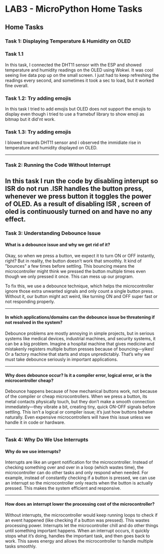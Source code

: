 # LAB3 - MicroPython Home Tasks

## Home Tasks

###  Task 1: Displaying Temperature & Humidity on OLED
###  Task 1.1
In this task, I connected the DHT11 sensor with the ESP and showed temperature and humidity readings on the OLED using Wokwi. It was cool seeing live data pop up on the small screen. I just had to keep refreshing the readings every second, and sometimes it took a sec to load, but it worked fine overall.

###  Task 1.2: Try adding emojis
In this task I tried to add emojis but OLED does not support the emojis to display even though i tried to use a framebuf library to show emoji as bitmap but it did'nt work.
###  Task 1.3: Try adding emojis
I blowed towards DHT11 sensor and i observed the immidiate rise in temperature and humidity displayed on OLED.

---

### Task 2: Running the Code Without Interrupt 

In this task I run the code by disabling interupt so ISR do not run .ISR handles the button press, whenever we press button it toggles the power of OLED. As a result of disabling ISR , screen of oled is continuously turned on and have no any effect.  
---

### Task 3: Understanding Debounce Issue  

#### What is a debounce issue and why we get rid of it?  
Okay, so when we press a button, we expect it to turn ON or OFF instantly, right? But in reality, the button doesn’t work that smoothly. It kind of "bounces" a few times before settling. This bouncing means the microcontroller might think we pressed the button multiple times even though we only pressed it once. This can mess up our program.  

To fix this, we use a debounce technique, which helps the microcontroller ignore those extra unwanted signals and only count a single button press. Without it, our button might act weird, like turning ON and OFF super fast or not responding properly.  

---

#### In which applications/domains can the debounce issue be threatening if not resolved in the system?  
Debounce problems are mostly annoying in simple projects, but in serious systems like medical devices, industrial machines, and security systems, it can be a big problem. Imagine a hospital machine that gives medicine and mistakenly registers multiple button presses because of bouncing—yikes! Or a factory machine that starts and stops unpredictably. That’s why we must take debounce seriously in important applications.  

---

#### Why does debounce occur? Is it a compiler error, logical error, or is the microcontroller cheap?  
Debounce happens because of how mechanical buttons work, not because of the compiler or cheap microcontrollers. When we press a button, its metal contacts physically touch, but they don’t make a smooth connection immediately—they vibrate a bit, creating tiny, quick ON-OFF signals before settling. This isn’t a logical or compiler issue; it’s just how buttons behave naturally. Even expensive microcontrollers will have this issue unless we handle it in code or hardware.  

---

### Task 4: Why Do We Use Interrupts  

#### Why do we use interrupts?  
Interrupts are like an urgent notification for the microcontroller. Instead of checking something over and over in a loop (which wastes time), the microcontroller can do other tasks and only respond when needed. For example, instead of constantly checking if a button is pressed, we can use an interrupt so the microcontroller only reacts when the button is actually pressed. This makes the system efficient and responsive.  

---

#### How does an interrupt lower the processing cost of the microcontroller?  
Without interrupts, the microcontroller would keep running loops to check if an event happened (like checking if a button was pressed). This wastes processing power. Interrupts let the microcontroller chill and do other things until something important happens. When an interrupt occurs, it quickly stops what it’s doing, handles the important task, and then goes back to work. This saves energy and allows the microcontroller to handle multiple tasks smoothly.  
